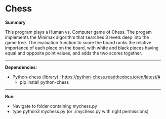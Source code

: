 # Chess

<strong>Summary</strong>
<br>

This program plays a Human vs. Computer game of Chess. The progam implements the Minimax algorithm that searches 3 levels deep into the game tree. 
The evaluation function to score the board ranks the relative importance of each piece on the board,
with white and black pieces having equal and opposite point values, and adds the two scores together. 
***

<strong>Dependencies</strong>:
* Python-chess (library) : https://python-chess.readthedocs.io/en/latest/#
  * pip install python-chess
***
<strong>Run</strong>:
- Navigate to folder containing mychess.py
- type python3 mychess.py (or ./mychess.py with right permissions)
